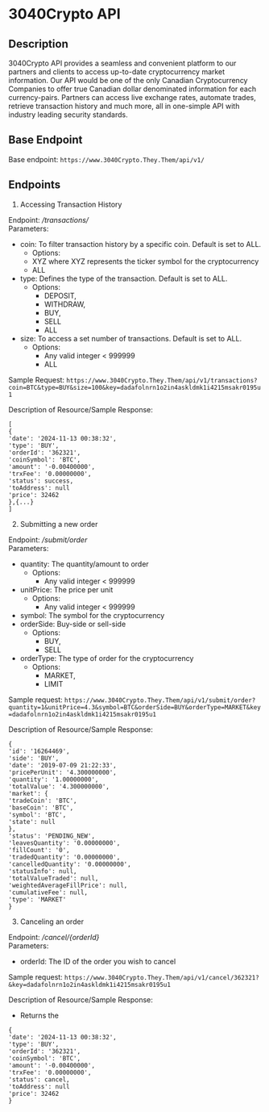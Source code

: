 # 3040Crypto API

## Description

3040Crypto API provides a seamless and convenient platform to our partners and clients to access up-to-date cryptocurrency market information. Our API would be one of the only Canadian Cryptocurrency Companies to offer true Canadian dollar denominated information for each currency-pairs. Partners can access live exchange rates, automate trades, retrieve transaction history and much more, all in one-simple API with industry leading security standards.

## Base Endpoint

Base endpoint: `https://www.3040Crypto.They.Them/api/v1/`

## Endpoints

1. Accessing Transaction History

Endpoint: _/transactions/_ \
Parameters:

- coin: To filter transaction history by a specific coin. Default is set to ALL.
  - Options:
  - XYZ where XYZ represents the ticker symbol for the cryptocurrency
  - ALL
- type: Defines the type of the transaction. Default is set to ALL.
  - Options:
    - DEPOSIT,
    - WITHDRAW,
    - BUY,
    - SELL
    - ALL
- size: To access a set number of transactions. Default is set to ALL.
  - Options:
    - Any valid integer < 999999
    - ALL

Sample Request:
`https://www.3040Crypto.They.Them/api/v1/transactions?coin=BTC&type=BUY&size=100&key=dadafolnrn1o2in4askldmk1i4215msakr0195u1`

Description of Resource/Sample Response:

```
[
{
'date': '2024-11-13 00:38:32',
'type': 'BUY',
'orderId': '362321',
'coinSymbol': 'BTC',
'amount': '-0.00400000',
'trxFee': '0.00000000',
'status': success,
'toAddress': null
'price': 32462
},{...}
]
```

2. Submitting a new order

Endpoint: _/submit/order_ \
Parameters:

- quantity: The quantity/amount to order
  - Options:
    - Any valid integer < 999999
- unitPrice: The price per unit 
  - Options:
    - Any valid integer < 999999
- symbol: The symbol for the cryptocurrency
- orderSide: Buy-side or sell-side
  - Options:
    - BUY,
    - SELL
- orderType: The type of order for the cryptocurrency
  - Options:
    - MARKET,
    - LIMIT
  
Sample request: 
`https://www.3040Crypto.They.Them/api/v1/submit/order?quantity=1&unitPrice=4.3&symbol=BTC&orderSide=BUY&orderType=MARKET&key=dadafolnrn1o2in4askldmk1i4215msakr0195u1`

Description of Resource/Sample Response:

```
{
'id': '16264469',
'side': 'BUY',
'date': '2019-07-09 21:22:33',
'pricePerUnit': '4.300000000',
'quantity': '1.00000000',
'totalValue': '4.300000000',
'market': {
'tradeCoin': 'BTC',
'baseCoin': 'BTC',
'symbol': 'BTC',
'state': null
},
'status': 'PENDING_NEW',
'leavesQuantity': '0.00000000',
'fillCount': '0',
'tradedQuantity': '0.00000000',
'cancelledQuantity': '0.00000000',
'statusInfo': null,
'totalValueTraded': null,
'weightedAverageFillPrice': null,
'cumulativeFee': null,
'type': 'MARKET'
}
```


3. Canceling an order

Endpoint: _/cancel/{orderId}_ \
Parameters:
  - orderId: The ID of the order you wish to cancel

Sample request: 
`https://www.3040Crypto.They.Them/api/v1/cancel/362321?&key=dadafolnrn1o2in4askldmk1i4215msakr0195u1`

Description of Resource/Sample Response:
  - Returns the

```
{
'date': '2024-11-13 00:38:32',
'type': 'BUY',
'orderId': '362321',
'coinSymbol': 'BTC',
'amount': '-0.00400000',
'trxFee': '0.00000000',
'status': cancel,
'toAddress': null
'price': 32462
}
```





